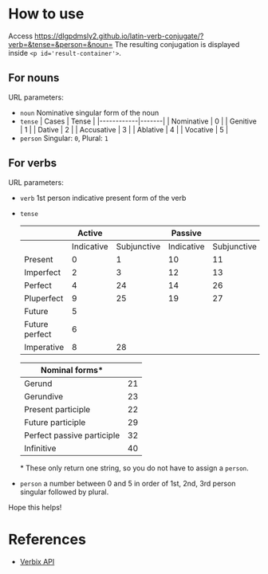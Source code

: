 # How to use
Access https://dlgpdmsly2.github.io/latin-verb-conjugate/?verb=&tense=&person=&noun=
The resulting conjugation is displayed inside `<p id='result-container'>`. 

## For nouns
URL parameters:
* `noun` Nominative singular form of the noun
* `tense`
  | Cases      | Tense |
  |------------|-------|
  | Nominative | 0     |
  | Genitive   | 1     |
  | Dative     | 2     |
  | Accusative | 3     |
  | Ablative   | 4     |
  | Vocative   | 5     |
* `person` Singular: `0`, Plural: `1`
  
## For verbs
URL parameters:
* `verb` 1st person indicative present form of the verb
* `tense`

  |            | Active      |            | Passive     |  |
  | -------------- | ---------- | ----------- | ---------- | ----------- |
  |                              | Indicative           | Subjunctive            | Indicative           | Subjunctive            |
  | Present                      | 0                    | 1                      | 10                   | 11                     |
  | Imperfect                    | 2                    | 3                      | 12                   | 13                     |
  | Perfect                      | 4                    | 24                     | 14                   | 26                     |
  | Pluperfect                   | 9                    | 25                     | 19                   | 27                     |
  | Future                       | 5                    |                        |                      |                        |
  | Future perfect               | 6                    |                        |                      |                        |
  | Imperative                   | 8                    | 28                     |                      |                        |

  | Nominal forms* |    |
  | -------------------------- | -- |
  | Gerund                                               | 21   |
  | Gerundive                                            | 23   |
  | Present participle                                   | 22   |
  | Future participle                                    | 29   |
  | Perfect passive participle                           | 32   |
  | Infinitive                                           | 40   |

  \* These only return one string, so you do not have to assign a `person`. 

* `person` a number between 0 and 5 in order of 1st, 2nd, 3rd person singular followed by plural.

Hope this helps!

# References
* [Verbix API](https://api.verbix.com/conjugator/html)
